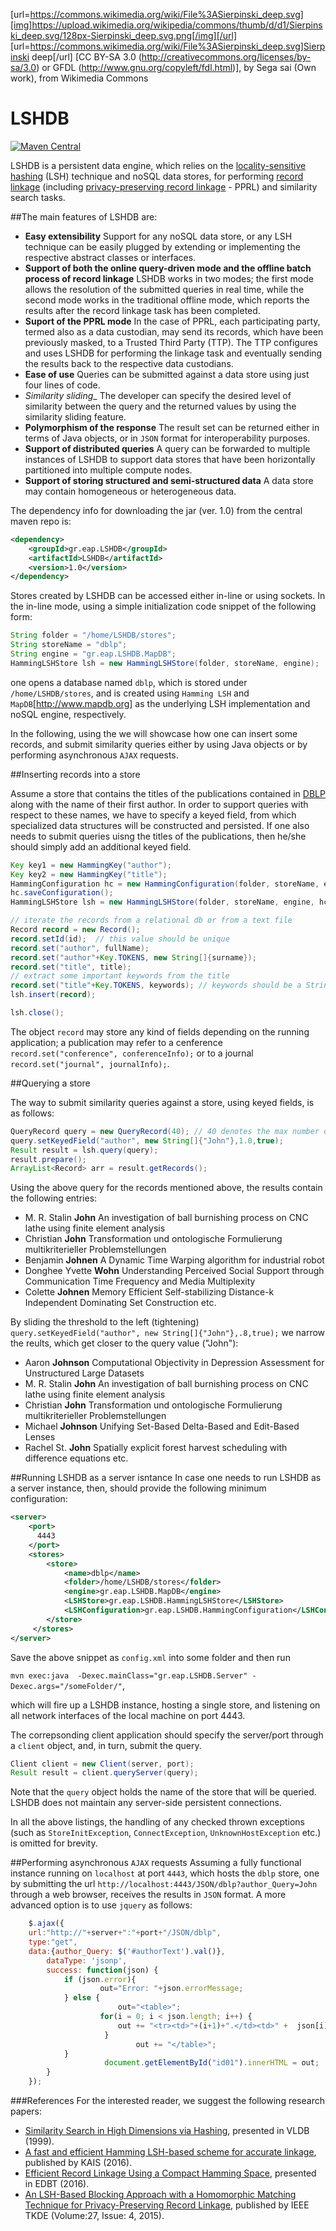 [url=https://commons.wikimedia.org/wiki/File%3ASierpinski_deep.svg][img]https://upload.wikimedia.org/wikipedia/commons/thumb/d/d1/Sierpinski_deep.svg/128px-Sierpinski_deep.svg.png[/img][/url]
[url=https://commons.wikimedia.org/wiki/File%3ASierpinski_deep.svg]Sierpinski deep[/url] [CC BY-SA 3.0 (http://creativecommons.org/licenses/by-sa/3.0) or GFDL (http://www.gnu.org/copyleft/fdl.html)], by Sega sai (Own work), from Wikimedia Commons
# LSHDB 

[![Maven Central](https://maven-badges.herokuapp.com/maven-central/gr.eap.LSHDB/LSHDB/badge.svg)](http://search.maven.org/#search%7Cga%7C1%7Cg%3A%22gr.eap.LSHDB%22)


LSHDB is a persistent data engine, which relies on the [locality-sensitive hashing](https://en.wikipedia.org/wiki/Locality-sensitive_hashing) (LSH) technique and noSQL data stores, 
for performing [record linkage](https://en.wikipedia.org/wiki/Record_linkage) (including [privacy-preserving record linkage](https://www.cs.cmu.edu/~rjhall/linkage_survey_final.pdf) - PPRL) and similarity search tasks.

##The main features of LSHDB are:
* __Easy extensibility__  Support for any noSQL data store, or any LSH technique can be easily plugged by extending or implementing the respective abstract classes or interfaces.
* __Support of both the online query-driven mode and the offline batch process of record linkage__  LSHDB works in two modes; the first mode allows the resolution of the submitted queries in real time, while the second mode works in the traditional offline mode, which reports the results after the record linkage task has been completed.
* __Suport of the PPRL mode__  In the case of PPRL, each participating party, termed also as a data custodian, may send its records, which have been previously masked, to a Trusted Third Party (TTP). The TTP configures and uses LSHDB for performing the linkage task and eventually sending the results back to the respective data custodians.
* __Ease of use__  Queries can be submitted against a data store using just four lines of code.
* _Similarity sliding__  The developer can specify the desired level of similarity between the query and the returned values by using the similarity sliding feature. 
* __Polymorphism of the response__  The result set can be returned either in terms of Java objects, or in `JSON` format for interoperability purposes.
* __Support of distributed queries__  A query can be forwarded to multiple instances of LSHDB to support data stores that have been horizontally partitioned into multiple compute nodes.
* __Support of storing structured and semi-structured data__  A data store may contain homogeneous or heterogeneous data.


The dependency info for downloading the jar (ver. 1.0) from the central maven repo is:
```xml
<dependency>
    <groupId>gr.eap.LSHDB</groupId>
    <artifactId>LSHDB</artifactId>
    <version>1.0</version>
</dependency>
```


Stores created by LSHDB can be accessed either in-line or using sockets. 
In the in-line mode, using a simple initialization code snippet of the following form:
```java
String folder = "/home/LSHDB/stores";
String storeName = "dblp";
String engine = "gr.eap.LSHDB.MapDB";
HammingLSHStore lsh = new HammingLSHStore(folder, storeName, engine);
```
one opens a database named `dblp`, which is stored under `/home/LSHDB/stores`, and is created using `Hamming LSH` and `MapDB`[http://www.mapdb.org] as the underlying LSH implementation and noSQL engine, respectively.


In the following, using the  we will showcase how one can insert some records, and submit similarity queries either by using Java objects or by performing asynchronous `AJAX` requests.


##Inserting records into a store

Assume a store that contains the titles of the publications contained in [DBLP](http://dblp.uni-trier.de/) along with the name of their first author. In order to support queries with respect to these names, we have to specify a keyed field, from which specialized data structures will be constructed and persisted. If one also needs to submit queries uisng the titles of the publications, then he/she should simply add an additional keyed field.
```java
Key key1 = new HammingKey("author");
Key key2 = new HammingKey("title");
HammingConfiguration hc = new HammingConfiguration(folder, storeName, engine, new Key[]{key1, key2}, true);
hc.saveConfiguration();
HammingLSHStore lsh = new HammingLSHStore(folder, storeName, engine, hc, true);

// iterate the records from a relational db or from a text file
Record record = new Record();
record.setId(id);  // this value should be unique
record.set("author", fullName);
record.set("author"+Key.TOKENS, new String[]{surname}); 
record.set("title", title);
// extract some important keywords from the title
record.set("title"+Key.TOKENS, keywords); // keywords should be a String array
lsh.insert(record);

lsh.close();
```
The object `record` may store any kind of fields depending on the running application; a publication may refer to a cenference `record.set("conference", conferenceInfo);` or to a journal `record.set("journal", journalInfo);`.

##Querying a store

The way to submit similarity queries against a store, using keyed fields, is as follows:
```java
QueryRecord query = new QueryRecord(40); // 40 denotes the max number of the returned records.
query.setKeyedField("author", new String[]{"John"},1.0,true);
Result result = lsh.query(query);
result.prepare();  
ArrayList<Record> arr = result.getRecords();
```

Using the above query for the records mentioned above, the results contain the following entries:

- M. R. Stalin __John__ An investigation of ball burnishing process on CNC lathe using finite element analysis
- Christian __John__ Transformation und ontologische Formulierung multikriterieller Problemstellungen 
- Benjamin __Johnen__ A Dynamic Time Warping algorithm for industrial robot 
- Donghee Yvette __Wohn__ Understanding Perceived Social Support through Communication Time  Frequency  and Media Multiplexity
- Colette __Johnen__ Memory Efficient Self-stabilizing Distance-k Independent Dominating Set Construction etc.

By sliding the threshold to the left (tightening) 
`query.setKeyedField("author", new String[]{"John"},.8,true);`
we narrow the reults, which get closer to the query value ("John"):

- Aaron __Johnson__ Computational Objectivity in Depression Assessment for Unstructured Large Datasets
- M. R. Stalin __John__ An investigation of ball burnishing process on CNC lathe using finite element analysis
- Christian __John__ Transformation und ontologische Formulierung multikriterieller Problemstellungen 
- Michael __Johnson__ Unifying Set-Based  Delta-Based and Edit-Based Lenses
- Rachel St. __John__ Spatially explicit forest harvest scheduling with difference equations etc.

##Running LSHDB as a server isntance
In case one needs to run LSHDB as a server instance, then, should provide the following minimum configuration:
```xml
<server>
    <port>
      4443
    </port>
    <stores>
        <store>
            <name>dblp</name>  
            <folder>/home/LSHDB/stores</folder>
            <engine>gr.eap.LSHDB.MapDB</engine>
            <LSHStore>gr.eap.LSHDB.HammingLSHStore</LSHStore>
            <LSHConfiguration>gr.eap.LSHDB.HammingConfiguration</LSHConfiguration>	   	   
        </store>
     </stores> 
</server>
```
Save the above snippet as `config.xml` into some folder and then run 

`mvn exec:java  -Dexec.mainClass="gr.eap.LSHDB.Server" -Dexec.args="/someFolder/"`,

which will fire up a LSHDB instance, hosting a single store, and listening on all network interfaces of the local machine on port 4443.

The correpsonding client application should specify the server/port through a `client` object, and, in turn, submit the query.
```java
Client client = new Client(server, port);
Result result = client.queryServer(query);
```
Note that the `query` object holds the name of the store that will be queried. LSHDB does not maintain any server-side persistent connections. 

In all the above listings, the handling of any checked thrown exceptions (such as `StoreInitException`, `ConnectException`, `UnknownHostException` etc.) is omitted for brevity.


##Performing asynchronous `AJAX` requests
Assuming a fully functional instance running on `localhost` at port `4443`, which hosts the `dblp` store, one by submitting the url `http://localhost:4443/JSON/dblp?author_Query=John` through a web browser, receives the results in `JSON` format. A more advanced option is to use `jquery` as follows:
```javascript
    $.ajax({
	url:"http://"+server+":"+port+"/JSON/dblp",
	type:"get",
	data:{author_Query: $('#authorText').val()},
        dataType: 'jsonp', 
        success: function(json) {
			if (json.error){
			        out="Error: "+json.errorMessage;
			} else { 
		                out="<table>"; 	  
			        for(i = 0; i < json.length; i++) {
				        out += "<tr><td>"+(i+1)+".</td><td>" +  json[i].author + "</td><td>" + json[i].title + "</td><td>" +  json[i].year +   "</td></tr>";
			         }
                           	out += "</table>";
			}
                     document.getElementById("id01").innerHTML = out;
        }
    });
```


###References
For the interested reader, we suggest the following research papers:
* [Similarity Search in High Dimensions via Hashing](http://www.vldb.org/conf/1999/P49.pdf), presented in VLDB (1999).
* [A fast and efficient Hamming LSH-based scheme for accurate linkage](http://link.springer.com/article/10.1007/s10115-016-0919-y), published by KAIS (2016).
* [Efficient Record Linkage Using a Compact Hamming Space](https://openproceedings.org/2016/conf/edbt/paper-56.pdf), presented in EDBT (2016).
* [An LSH-Based Blocking Approach with a Homomorphic Matching Technique for Privacy-Preserving Record Linkage](http://ieeexplore.ieee.org/xpl/login.jsp?tp=&arnumber=6880802&url=http%3A%2F%2Fieeexplore.ieee.org%2Fxpls%2Fabs_all.jsp%3Farnumber%3D6880802), published by IEEE TKDE (Volume:27, Issue: 4, 2015).
